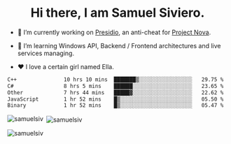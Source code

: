<h1 align="center">Hi there, I am Samuel Siviero.</h1>

- 🔭 I’m currently working on [Presidio](https://presidio.ac), an anti-cheat for [Project Nova](https://discord.gg/novafn).

- 🌱 I’m learning Windows API, Backend / Frontend architectures and live services managing.

- ❤️ I love a certain girl named Ella.

<!--START_SECTION:waka-->

```txt
C++               10 hrs 10 mins  ███████▒░░░░░░░░░░░░░░░░░   29.75 %
C#                8 hrs 5 mins    ██████░░░░░░░░░░░░░░░░░░░   23.65 %
Other             7 hrs 44 mins   █████▓░░░░░░░░░░░░░░░░░░░   22.62 %
JavaScript        1 hr 52 mins    █▒░░░░░░░░░░░░░░░░░░░░░░░   05.50 %
Binary            1 hr 52 mins    █▒░░░░░░░░░░░░░░░░░░░░░░░   05.47 %
```

<!--END_SECTION:waka-->

<p><img align="left" src="https://github-readme-stats.vercel.app/api/top-langs?username=samuelsiv&show_icons=true&locale=en&layout=compact&theme=radical" alt="samuelsiv" /></p>

<p>&nbsp;<img align="center" src="https://github-readme-stats.vercel.app/api?username=samuelsiv&show_icons=true&locale=en&theme=radical" alt="samuelsiv" /></p>
<p align="left"> <img src="https://komarev.com/ghpvc/?username=samuelsiv&label=Profile%20views&color=0e75b6&style=flat" alt="samuelsiv" /> </p>
